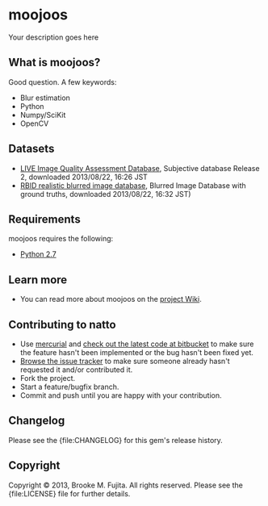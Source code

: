 # moojoos
Your description goes here

## What is moojoos?
Good question. A few keywords:

-  Blur estimation
-  Python
-  Numpy/SciKit
-  OpenCV

## Datasets

-  [LIVE Image Quality Assessment Database](http://live.ece.utexas.edu/research/quality/subjective.htm), Subjective database Release 2, downloaded 2013/08/22, 16:26 JST 
-  [RBID realistic blurred image database](http://www02.lps.ufrj.br/~eduardo/eduardo_oficial/ImageDatabase.htm), Blurred Image Database with ground truths, downloaded 2013/08/22, 16:32 JST)

## Requirements
moojoos requires the following:

-  [Python 2.7](http://docs.python.org/release/2.7.5/)

## Learn more 
- You can read more about moojoos on the [project Wiki](https://bitbucket.org/buruzaemon/moojoos/wiki/Home).

## Contributing to natto
-  Use [mercurial](http://mercurial.selenic.com/) and [check out the latest code at bitbucket](https://bitbucket.org/buruzaemon/moojoos/src/) to make sure the feature hasn't been implemented or the bug hasn't been fixed yet.
-  [Browse the issue tracker](https://bitbucket.org/buruzaemon/moojoos/issues/) to make sure someone already hasn't requested it and/or contributed it.
-  Fork the project.
-  Start a feature/bugfix branch.
-  Commit and push until you are happy with your contribution.

## Changelog
Please see the {file:CHANGELOG} for this gem's release history.

## Copyright
Copyright &copy; 2013, Brooke M. Fujita. All rights reserved. Please see the {file:LICENSE} file for further details. 
